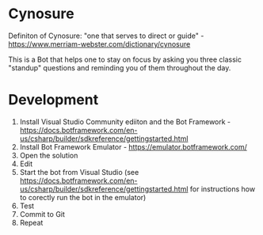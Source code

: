 ﻿# Cynosure 

Definiton of Cynosure: "one that serves to direct or guide" - https://www.merriam-webster.com/dictionary/cynosure

This is a Bot that helps one to stay on focus by asking you three classic "standup" questions and reminding you of them throughout the day.

# Development

  1. Install Visual Studio Community ediiton and the Bot Framework - https://docs.botframework.com/en-us/csharp/builder/sdkreference/gettingstarted.html
  2. Install Bot Framework Emulator - https://emulator.botframework.com/
  2. Open the solution
  3. Edit
  4. Start the bot from Visual Studio (see https://docs.botframework.com/en-us/csharp/builder/sdkreference/gettingstarted.html for instructions how to corectly run the bot in the emulator)
  4. Test
  5. Commit to Git
  6. Repeat

  

